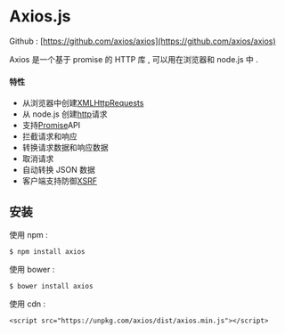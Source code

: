 # Axios.js

Github : [https://github.com/axios/axios](https://github.com/axios/axios)

Axios 是一个基于 promise 的 HTTP 库 , 可以用在浏览器和 node.js 中 .

#### 特性

* 从浏览器中创建[XMLHttpRequests](https://developer.mozilla.org/en-US/docs/Web/API/XMLHttpRequest)
* 从 node.js 创建[http](http://nodejs.org/api/http.html)请求
* 支持[Promise](https://developer.mozilla.org/en-US/docs/Web/JavaScript/Reference/Global_Objects/Promise)API
* 拦截请求和响应
* 转换请求数据和响应数据
* 取消请求
* 自动转换 JSON 数据
* 客户端支持防御[XSRF](http://en.wikipedia.org/wiki/Cross-site_request_forgery)

## 安装

使用 npm :

```
$ npm install axios
```

使用 bower :

```
$ bower install axios
```

使用 cdn :

```
<script src="https://unpkg.com/axios/dist/axios.min.js"></script>
```



